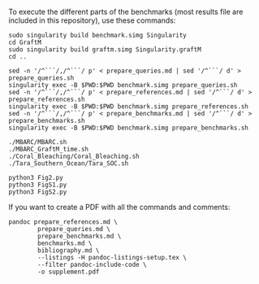 To execute the different parts of the benchmarks (most results file are included in this repository), use these commands:

```
sudo singularity build benchmark.simg Singularity
cd GraftM
sudo singularity build graftm.simg Singularity.graftM
cd ..

sed -n '/^```/,/^```/ p' < prepare_queries.md | sed '/^```/ d' > prepare_queries.sh
singularity exec -B $PWD:$PWD benchmark.simg prepare_queries.sh
sed -n '/^```/,/^```/ p' < prepare_references.md | sed '/^```/ d' > prepare_references.sh
singularity exec -B $PWD:$PWD benchmark.simg prepare_references.sh
sed -n '/^```/,/^```/ p' < prepare_benchmarks.md | sed '/^```/ d' > prepare_benchmarks.sh
singularity exec -B $PWD:$PWD benchmark.simg prepare_benchmarks.sh

./MBARC/MBARC.sh
./MBARC_GraftM_time.sh
./Coral_Bleaching/Coral_Bleaching.sh
./Tara_Southern_Ocean/Tara_SOC.sh

python3 Fig2.py
python3 FigS1.py
python3 FigS2.py
```

If you want to create a PDF with all the commands and comments:
```
pandoc prepare_references.md \
        prepare_queries.md \
        prepare_benchmarks.md \
        benchmarks.md \
        bibliography.md \
        --listings -H pandoc-listings-setup.tex \
        --filter pandoc-include-code \
        -o supplement.pdf
```
